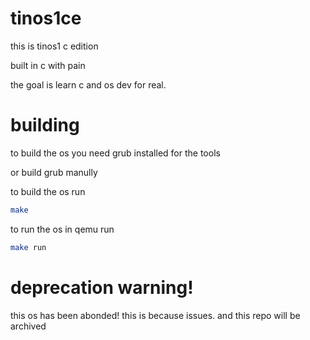 # tinos1ce
this is tinos1 c edition

built in c with pain

the goal is learn c and os dev for real.


# building
to build the os you need grub installed for the tools 

or build grub manully

to build the os run

```bash
make
```
to run the os in qemu run
```bash
make run
```


# deprecation warning!

this os has been abonded! this is because issues. and this repo will be archived

